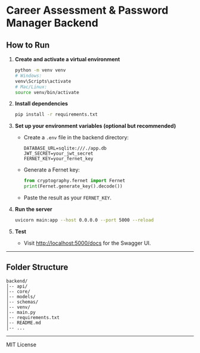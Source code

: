 # Career Assessment & Password Manager Backend

## How to Run

1. **Create and activate a virtual environment**
    ```bash
    python -m venv venv
    # Windows:
    venv\Scripts\activate
    # Mac/Linux:
    source venv/bin/activate
    ```

2. **Install dependencies**
    ```bash
    pip install -r requirements.txt
    ```

3. **Set up your environment variables (optional but recommended)**
    - Create a `.env` file in the backend directory:
      ```
      DATABASE_URL=sqlite:///./app.db
      JWT_SECRET=your_jwt_secret
      FERNET_KEY=your_fernet_key
      ```
    - Generate a Fernet key:
      ```python
      from cryptography.fernet import Fernet
      print(Fernet.generate_key().decode())
      ```
    - Paste the result as your `FERNET_KEY`.

4. **Run the server**
    ```bash
    uvicorn main:app --host 0.0.0.0 --port 5000 --reload
    ```

5. **Test**
    - Visit [http://localhost:5000/docs](http://localhost:5000/docs) for the Swagger UI.

---

## Folder Structure

```
backend/
│-- api/
│-- core/
│-- models/
│-- schemas/
│-- venv/
│-- main.py
│-- requirements.txt
│-- README.md
│-- ...
```

---

MIT License